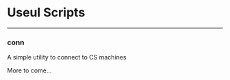 # Useul Scripts
-------------------

### conn
A simple utility to connect to CS machines

More to come... 
